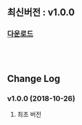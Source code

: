 ## 최신버전 :  v1.0.0

### [다운로드](https://kr.objectstorage.ncloud.com/itsb/sdk/GamePot_android_1017.zip)

<br/>

<br/>

## Change Log

### v1.0.0 (2018-10-26)

1. 최초 버전

